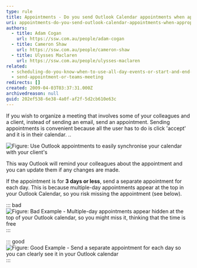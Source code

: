 ```yaml
---
type: rule
title: Appointments - Do you send Outlook Calendar appointments when appropriate?
uri: appointments-do-you-send-outlook-calendar-appointments-when-appropriate
authors:
  - title: Adam Cogan
    url: https://ssw.com.au/people/adam-cogan
  - title: Cameron Shaw
    url: https://ssw.com.au/people/cameron-shaw
  - title: Ulysses Maclaren
    url: https://ssw.com.au/people/ulysses-maclaren
related:
  - scheduling-do-you-know-when-to-use-all-day-events-or-start-and-end-times-with-recurrence
  - send-appointment-or-teams-meeting
redirects: []
created: 2009-04-03T03:37:31.000Z
archivedreason: null
guid: 202ef538-6e38-4a0f-af2f-5d2cb610e63c
---
```

If you wish to organize a meeting that involves some of your colleagues and a client, instead of sending an email, send an appointment. Sending appointments is convenient because all the user has to do is click 'accept' and it is in their calendar. ..

<!--endintro-->

![Figure: Use Outlook appointments to easily synchronise your calendar with your client's](OutlookAppointment.gif)

This way Outlook will remind your colleagues about the appointment and you can update them if any changes are made.

If the appointment is for **3 days or less**, send a separate appointment for each day. This is because multiple-day appointments appear at the top in your Outlook Calendar, so you risk missing the appointment (see below).

::: bad\
![Figure: Bad Example - Multiple-day appointments appear hidden at the top of your Outlook calendar, so you might miss it, thinking that the time is free](BadMultipleDayAppointment.gif)\
:::

::: good\
![Figure: Good Example - Send a separate appointment for each day so you can clearly see it in your Outlook calendar](GoodSingleDayAppointments.gif)\
:::